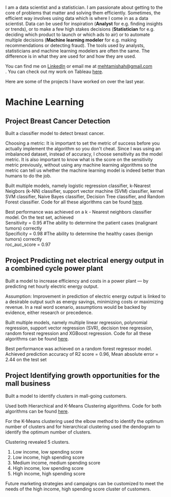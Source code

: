 I am a data scientist and a statistician. I am passionate about getting to the core of problems that matter and solving them efficiently. Sometimes, the efficient way involves using data which is where I come in as a data scientist. Data can be used for inspiration (**Analyst** for e.g. finding insights or trends), or to make a few high stakes decisions (**Statistician** for e.g. deciding which product to launch or which ads to air) or to automate multiple decisions (**Machine learning modeler** for e.g. making recommendations or detecting fraud). The tools used by analysts, statisticians and machine learning modelers are often the same. The difference is in what they are used for and how they are used. <br>

You can find me on [LinkedIn](https://www.linkedin.com/in/mishahmehta/) or email me at mehtamishah@gmail.com <br>. You can check out my work on Tableau [here](https://public.tableau.com/profile/misha.h.mehta#!/).

Here are some of the projects I have worked on over the last year.

# Machine Learning
## Project Breast Cancer Detection
Built a classifier model to detect breast cancer. <br>

Choosing a metric: It is important to set the metric of success before you actually implement the algorithm so you don't cheat. Since I was using an imbalanced dataset, instead of accuracy, I choose sensitivity as the model metric. It is also important to know what is the score on the sensitivity metric previously, without using any machine learning algorithms so the metric can tell us whether the machine learning model is indeed better than humans to do the job. <br>

Built multiple models, namely logistic regression classifier, k-Nearest Neigbors (k-NN) classifier, support vector machine (SVM) classifier, kernel SVM classifier, Naive Bayes classifier, Decision Tree classifier, and Random Forest classifier. Code for all these algorithms can be found [here](https://github.com/mehtamishah/Breast-Cancer-Detection). <br>

Best performance was achieved on a k - Nearest neighbors classifier model. On the test set, achieved <br>
Sensitivity = 0.95  #The ability to determine the patient cases (malignant tumors) correctly <br>
Specificity = 0.98  #The ability to determine the healthy cases (benign tumors) correctly <br>
roc_auc_score = 0.97 <br>

## Project Predicting net electrical energy output in a combined cycle power plant
Built a model to increase efficiency and costs in a power plant — by predicting net hourly electric energy output. <br>

Assumption: Improvement in prediction of electric energy output is linked to a desirable output such as energy savings, minimizing costs or maximizing revenue. In a real word scenario, assumptions would be backed by evidence, either research or precedence. <br>

Built multiple models, namely multiple linear regression, polynomial regression, support vector regression (SVR), decision tree regression, random forest regression and XGBoost regression. Code for all these algorithms can be found [here](https://github.com/mehtamishah/Combined-Cycle-Power-Plant). <br>

Best performance was achieved on a random forest regressor model. <br>
Achieved prediction accuracy of R2 score = 0.96, Mean absolute error = 2.44 on the test set <br>

## Project Identifying growth opportunities for the mall business
Built a model to identify clusters in mall-going customers. <br>

Used both Hierarchical and K-Means Clustering algorithms. Code for both algorithms can be found [here](https://github.com/mehtamishah/Finding-Clusters-in-Mall-Customers). <br>

For the K-Means clustering used the elbow method to identify the optimum number of clusters and for hierarchical clustering used the dendogram to identify the optimum number of clusters.

Clustering revealed 5 clusters. 
1. Low income, low spending score
2. Low income, high spending score
3. Medium income, medium spending score
4. High income, low spending score
5. High income, high spending score

Future marketing strategies and campaigns can be customized to meet the needs of the high income, high spending score cluster of customers.
